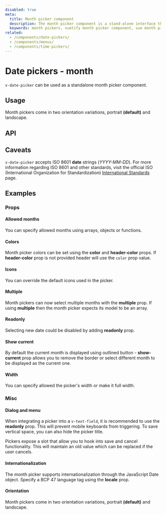 ```yaml
---
disabled: true
meta:
  title: Month picker component
  description: The month picker component is a stand-alone interface that allows the selection of month or both month and year.
  keywords: month pickers, vuetify month picker component, vue month picker component
related:
  - /components/date-pickers/
  - /components/menus/
  - /components/time-pickers/
---
```


# Date pickers - month

`v-date-picker` can be used as a standalone month picker component.

<entry />

## Usage

Month pickers come in two orientation variations, portrait **(default)** and landscape.

<example file="v-date-picker-month/usage" />

## API

<api-inline />

## Caveats

<alert type="warning">

  `v-date-picker` accepts ISO 8601 **date** strings (*YYYY-MM-DD*). For more information regarding ISO 8601 and other standards, visit the official ISO (International Organization for Standardization) [International Standards](https://www.iso.org/standards.html) page.

</alert>

## Examples

### Props

#### Allowed months

You can specify allowed months using arrays, objects or functions.

<example file="v-date-picker-month/prop-allowed-months" />

#### Colors

Month picker colors can be set using the **color** and **header-color** props. If **header-color** prop is not provided header will use the `color` prop value.

<example file="v-date-picker-month/prop-colors" />

#### Icons

You can override the default icons used in the picker.

<example file="v-date-picker-month/prop-icons" />

#### Multiple

Month pickers can now select multiple months with the **multiple** prop. If using **multiple** then the month picker expects its model to be an array.

<example file="v-date-picker-month/prop-multiple" />

#### Readonly

Selecting new date could be disabled by adding **readonly** prop.

<example file="v-date-picker-month/prop-readonly" />

#### Show current

By default the current month is displayed using outlined button - **show-current** prop allows you to remove the border or select different month to be displayed as the current one.

<example file="v-date-picker-month/prop-show-current" />

#### Width

You can specify allowed the picker's width or make it full width.

<example file="v-date-picker-month/prop-width" />

### Misc

#### Dialog and menu

When integrating a picker into a `v-text-field`, it is recommended to use the **readonly** prop. This will prevent mobile keyboards from triggering. To save vertical space, you can also hide the picker title.

Pickers expose a slot that allow you to hook into save and cancel functionality. This will maintain an old value which can be replaced if the user cancels.

<example file="v-date-picker-month/misc-dialog-and-menu" />

#### Internationalization

The month picker supports internationalization through the JavaScript Date object. Specify a BCP 47 language tag using the **locale** prop.

<example file="v-date-picker-month/misc-internationalization" />

#### Orientation

Month pickers come in two orientation variations, portrait **(default)** and landscape.

<example file="v-date-picker-month/misc-orientation" />

<backmatter />
